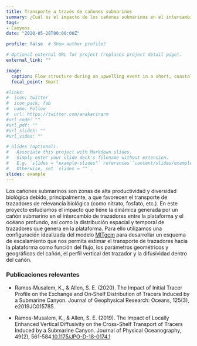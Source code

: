 ```yaml
---
title: Transporte a través de cañones submarinos
summary: ¿Cuál es el impacto de los cañones submarinos en el intercambio de agua y nutrientes entre la plataforma y el océano profundo?
tags:
- Canyons
date: "2020-05-28T00:00:00Z"

profile: false  # Show author profile?

# Optional external URL for project (replaces project detail page).
external_link: ""

image:
  caption: Flow structure during an upwelling event in a short, coastal submarine canyon.
  focal_point: Smart

#links:
#- icon: twitter
#  icon_pack: fab
#  name: Follow
#  url: https://twitter.com/anakarinarm
#url_code: ""
#url_pdf: ""
#url_slides: ""
#url_video: ""

# Slides (optional).
#   Associate this project with Markdown slides.
#   Simply enter your slide deck's filename without extension.
#   E.g. `slides = "example-slides"` references `content/slides/example-slides.md`.
#   Otherwise, set `slides = ""`.
slides: example
---
```

Los cañones submarinos son zonas de alta productividad y diversidad biológica debido, principalmente, a que favorecen el transporte de 
trazadores de relevancia biológica (como nitrato, fosfato, etc.). En este proyecto estudiamos el impacto
que tiene la dinámica generada por un cañón submarino en el intercambio de trazadores entre la plataforma y el océano profundo, así como la distribución
 espacial y temporal de trazadores que genera en la plataforma. Para ello utilizamos una configuración idealizada del modelo 
[MITgcm](https://www.mitgcm.org) para desarrollar un esquema de escalamiento que nos permita estimar el transporte de trazadores hacia la plataforma
 como función del flujo, los parámetros geométricos y geográficos del cañón, el perfil vertical det trazador y la difusividad dentro del cañón.


### Publicaciones relevantes


* Ramos‐Musalem, K., & Allen, S. E. (2020). The Impact of Initial Tracer Profile on the Exchange and On‐Shelf Distribution of Tracers Induced by a Submarine Canyon. Journal of Geophysical Research: Oceans, 125(3), e2019JC015785.

* Ramos-Musalem, K., & Allen, S. E. (2019). The Impact of Locally Enhanced Vertical Diffusivity on the Cross-Shelf Transport of Tracers Induced by a Submarine Canyon. Journal of Physical Oceanography, 49(2), 561-584.[10.1175/JPO-D-18-0174.1](https://doi.org/10.1175/JPO-D-18-0174.1)
